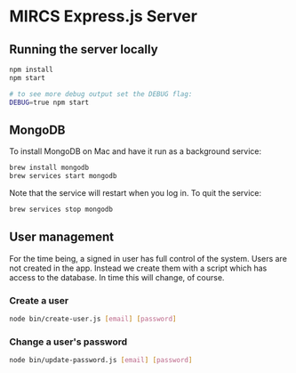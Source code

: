# MIRCS Express.js Server

## Running the server locally

```sh
npm install
npm start

# to see more debug output set the DEBUG flag:
DEBUG=true npm start
```

## MongoDB

To install MongoDB on Mac and have it run as a background service:

```sh
brew install mongodb
brew services start mongodb
```

Note that the service will restart when you log in. To quit the service:

```sh
brew services stop mongodb
```

## User management

For the time being, a signed in user has full control of the system. Users are not created in the app. Instead we create them with a script which has access to the database. In time this will change, of course.

### Create a user

```sh
node bin/create-user.js [email] [password]
```

### Change a user's password

```sh
node bin/update-password.js [email] [password]
```
